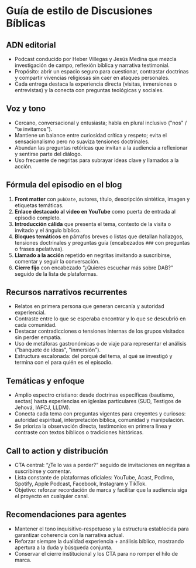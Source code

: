 # Guía de estilo de Discusiones Bíblicas

## ADN editorial
- Podcast conducido por Heber Villegas y Jesús Medina que mezcla investigación de campo, reflexión bíblica y narrativa testimonial.
- Propósito: abrir un espacio seguro para cuestionar, contrastar doctrinas y compartir vivencias religiosas sin caer en ataques personales.
- Cada entrega destaca la experiencia directa (visitas, inmersiones o entrevistas) y la conecta con preguntas teológicas y sociales.

## Voz y tono
- Cercano, conversacional y entusiasta; habla en plural inclusivo ("nos" / "te invitamos").
- Mantiene un balance entre curiosidad crítica y respeto; evita el sensacionalismo pero no suaviza tensiones doctrinales.
- Abundan las preguntas retóricas que invitan a la audiencia a reflexionar y sentirse parte del diálogo.
- Uso frecuente de negritas para subrayar ideas clave y llamados a la acción.

## Fórmula del episodio en el blog
1. **Front matter** con `pubDate`, autores, título, descripción sintética, imagen y etiquetas temáticas.
2. **Enlace destacado al video en YouTube** como puerta de entrada al episodio completo.
3. **Introducción cálida** que presenta el tema, contexto de la visita o invitado y el ángulo bíblico.
4. **Bloques temáticos** en párrafos breves o listas que detallan hallazgos, tensiones doctrinales y preguntas guía (encabezados `###` con preguntas o frases apelativas).
5. **Llamado a la acción** repetido en negritas invitando a suscribirse, comentar y seguir la conversación.
6. **Cierre fijo** con encabezado “¿Quieres escuchar más sobre DAB?” seguido de la lista de plataformas.

## Recursos narrativos recurrentes
- Relatos en primera persona que generan cercanía y autoridad experiencial.
- Contraste entre lo que se esperaba encontrar y lo que se descubrió en cada comunidad.
- Destacar contradicciones o tensiones internas de los grupos visitados sin perder empatía.
- Uso de metáforas gastronómicas o de viaje para representar el análisis ("banquete de ideas", "inmersión").
- Estructura escalonada: del porqué del tema, al qué se investigó y termina con el para quién es el episodio.

## Temáticas y enfoque
- Amplio espectro cristiano: desde doctrinas específicas (bautismo, sectas) hasta experiencias en iglesias particulares (SUD, Testigos de Jehová, IAFCJ, LLDM).
- Conecta cada tema con preguntas vigentes para creyentes y curiosos: autoridad espiritual, interpretación bíblica, comunidad y manipulación.
- Se prioriza la observación directa, testimonios en primera línea y contraste con textos bíblicos o tradiciones históricas.

## Call to action y distribución
- CTA central: “¿Te lo vas a perder?” seguido de invitaciones en negritas a suscribirse y comentar.
- Lista constante de plataformas oficiales: YouTube, Acast, Podimo, Spotify, Apple Podcast, Facebook, Instagram y TikTok.
- Objetivo: reforzar recordación de marca y facilitar que la audiencia siga el proyecto en cualquier canal.

## Recomendaciones para agentes
- Mantener el tono inquisitivo-respetuoso y la estructura establecida para garantizar coherencia con la narrativa actual.
- Reforzar siempre la dualidad experiencia + análisis bíblico, mostrando apertura a la duda y búsqueda conjunta.
- Conservar el cierre institucional y los CTA para no romper el hilo de marca.
